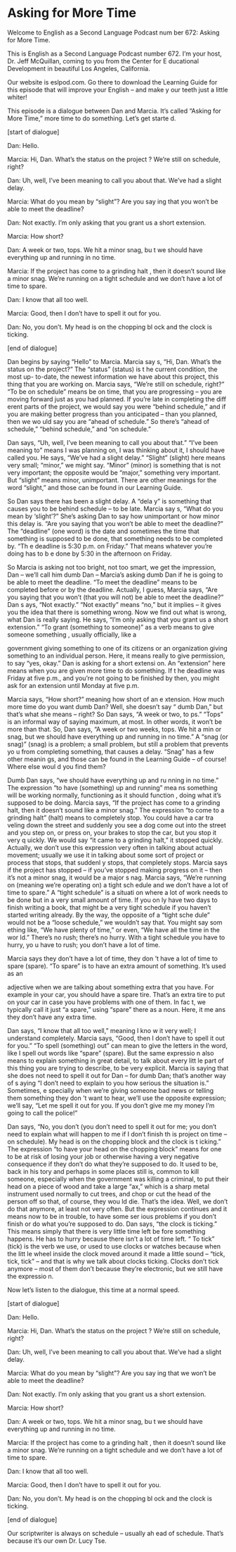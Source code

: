 # Asking for More Time

Welcome to English as a Second Language Podcast num ber 672: Asking for More Time.

This is English as a Second Language Podcast number  672.  I’m your host, Dr. Jeff McQuillan, coming to you from the Center for E ducational Development in beautiful Los Angeles, California.

Our website is eslpod.com.  Go there to download the Learning Guide for this episode that will improve your English – and make y our teeth just a little whiter!

This episode is a dialogue between Dan and Marcia.  It’s called “Asking for More Time,” more time to do something.  Let’s get starte d.

[start of dialogue]

Dan:  Hello.

Marcia:  Hi, Dan.  What’s the status on the project ?  We’re still on schedule, right?

Dan:  Uh, well, I’ve been meaning to call you about  that.  We’ve had a slight delay.

Marcia:  What do you mean by “slight”?  Are you say ing that you won’t be able to meet the deadline?

Dan:  Not exactly.  I’m only asking that you grant us a short extension.

Marcia:  How short?

Dan:  A week or two, tops.  We hit a minor snag, bu t we should have everything up and running in no time.

Marcia:  If the project has come to a grinding halt , then it doesn’t sound like a minor snag.  We’re running on a tight schedule and we don’t have a lot of time to spare.

Dan:  I know that all too well.

Marcia:  Good, then I don’t have to spell it out for you.

 Dan:  No, you don’t.  My head is on the chopping bl ock and the clock is ticking.

[end of dialogue]

Dan begins by saying “Hello” to Marcia.  Marcia say s, “Hi, Dan.  What’s the status on the project?”  The “status” (status) is t he current condition, the most up- to-date, the newest information we have about this project, this thing that you are working on.  Marcia says, “We’re still on schedule,  right?”  “To be on schedule” means be on time, that you are progressing – you are moving forward just as you had planned.  If you’re late in completing the diff erent parts of the project, we would say you were “behind schedule,” and if you are making better progress than you anticipated – than you planned, then we wo uld say you are “ahead of schedule.”  So there’s “ahead of schedule,” “behind  schedule,” and “on schedule.”

Dan says, “Uh, well, I’ve been meaning to call you about that.”  “I’ve been meaning to” means I was planning on, I was thinking  about it, I should have called you.  He says, “We’ve had a slight delay.”  “Slight” (slight) here means very small; “minor,” we might say.  “Minor” (minor)  is something that is not very important; the opposite would be “major,” something  very important.  But “slight” means minor, unimportant.  There are other meanings  for the word “slight,” and those can be found in our Learning Guide.

So Dan says there has been a slight delay.  A “dela y” is something that causes you to be behind schedule – to be late.  Marcia say s, “What do you mean by ‘slight’?”  She’s asking Dan to say how unimportant  or how minor this delay is. “Are you saying that you won’t be able to meet the deadline?”  The “deadline” (one word) is the date and sometimes the time that something is supposed to be done, that something needs to be completed by.  “Th e deadline is 5:30 p.m. on Friday.”  That means whatever you’re doing has to b e done by 5:30 in the afternoon on Friday.

So Marcia is asking not too bright, not too smart, we get the impression, Dan – we’ll call him dumb Dan – Marcia’s asking dumb Dan if he is going to be able to meet the deadline.  “To meet the deadline” means to  be completed before or by the deadline.  Actually, I guess, Marcia says, “Are  you saying that you won’t (that you will not) be able to meet the deadline?”  Dan s ays, “Not exactly.”  “Not exactly” means “no,” but it implies – it gives you the idea that there is something wrong.  Now we find out what is wrong, what Dan is really saying.  He says, “I’m only asking that you grant us a short extension.”  “To grant (something to someone)” as a verb means to give someone something , usually officially, like a

government giving something to one of its citizens or an organization giving something to an individual person.  Here, it means really to give permission, to say “yes, okay.”  Dan is asking for a short extensi on.  An “extension” here means when you are given more time to do something.  If t he deadline was Friday at five p.m., and you’re not going to be finished by then, you might ask for an extension until Monday at five p.m.

Marcia says, “How short?” meaning how short of an e xtension.  How much more time do you want dumb Dan?  Well, she doesn’t say “ dumb Dan,” but that’s what she means – right?  So Dan says, “A week or two, to ps.”  “Tops” is an informal way of saying maximum, at most.  In other words, it  won’t be more than that.  So, Dan says, “A week or two weeks, tops.  We hit a min or snag, but we should have everything up and running in no time.”  A “snag (or  snag)” (snag) is a problem; a small problem, but still a problem that prevents yo u from completing something, that causes a delay.  “Snag” has a few other meanin gs, and those can be found in the Learning Guide – of course!  Where else woul d you find them?

Dumb Dan says, “we should have everything up and ru nning in no time.”  The expression “to have (something) up and running” mea ns something will be working normally, functioning as it should function , doing what it’s supposed to be doing.  Marcia says, “If the project has come to  a grinding halt, then it doesn’t sound like a minor snag.”  The expression “to come to a grinding halt” (halt) means to completely stop.  You could have a car tra veling down the street and suddenly you see a dog come out into the street and  you step on, or press on, your brakes to stop the car, but you stop it very q uickly.  We would say “it came to a grinding halt,” it stopped quickly.  Actually,  we don’t use this expression very often in talking about actual movement; usually we use it in talking about some sort of project or process that stops, that suddenl y stops, that completely stops. Marcia says if the project has stopped – if you’ve stopped making progress on it – then it’s not a minor snag, it would be a major s nag.  Marcia says, “We’re running on (meaning we’re operating on) a tight sch edule and we don’t have a lot of time to spare.”  A “tight schedule” is a situati on where a lot of work needs to be done but in a very small amount of time.  If you on ly have two days to finish writing a book, that might be a very tight schedule  if you haven’t started writing already.  By the way, the opposite of a “tight sche dule” would not be a “loose schedule,” we wouldn’t say that.  You might say som ething like, “We have plenty of time,” or even, “We have all the time in the wor ld.”  There’s no rush; there’s no hurry.  With a tight schedule you have to hurry, yo u have to rush; you don’t have a lot of time.

Marcia says they don’t have a lot of time, they don ’t have a lot of time to spare (spare).  “To spare” is to have an extra amount of something.  It’s used as an

adjective when we are talking about something extra  that you have.  For example in your car, you should have a spare tire.  That’s an extra tire to put on your car in case you have problems with one of them.  In fac t, we typically call it just “a spare,” using “spare” there as a noun.  Here, it me ans they don’t have any extra time.

Dan says, “I know that all too well,” meaning I kno w it very well; I understand completely.  Marcia says, “Good, then I don’t have to spell it out for you.”  “To spell (something) out” can mean to give the letters  in the word, like I spell out words like “spare” (spare).  But the same expressio n also means to explain something in great detail, to talk about every litt le part of this thing you are trying to describe, to be very explicit.  Marcia is saying  that she does not need to spell it out for Dan – for dumb Dan; that’s another way of s aying “I don’t need to explain to you how serious the situation is.”  Sometimes, e specially when we’re giving someone bad news or telling them something they don ’t want to hear, we’ll use the opposite expression; we’ll say, “Let me spell it out for you.  If you don’t give me my money I’m going to call the police!”

Dan says, “No, you don’t (you don’t need to spell it out for me; you don’t need to explain what will happen to me if I don’t finish th is project on time – on schedule). My head is on the chopping block and the clock is t icking.”  The expression “to have your head on the chopping block” means for one  to be at risk of losing your job or otherwise having a very negative consequence  if they don’t do what they’re supposed to do.  It used to be, back in his tory and perhaps in some places still is, common to kill someone, especially  when the government was killing a criminal, to put their head on a piece of  wood and take a large “ax,” which is a sharp metal instrument used normally to cut trees, and chop or cut the head of the person off so that, of course, they wou ld die.  That’s the idea.  Well, we don’t do that anymore, at least not very often.  But the expression continues and it means now to be in trouble, to have some ser ious problems if you don’t finish or do what you’re supposed to do.  Dan says,  “the clock is ticking.”  This means simply that there is very little time left be fore something happens.  He has to hurry because there isn’t a lot of time left.  “ To tick” (tick) is the verb we use, or used to use clocks or watches because when the litt le wheel inside the clock moved around it made a little sound – “tick, tick, tick” – and that is why we talk about clocks ticking.  Clocks don’t tick anymore – most of them don’t because they’re electronic, but we still have the expressio n.

Now let’s listen to the dialogue, this time at a normal speed.

[start of dialogue]

 Dan:  Hello.

Marcia:  Hi, Dan.  What’s the status on the project ?  We’re still on schedule, right?

Dan:  Uh, well, I’ve been meaning to call you about  that.  We’ve had a slight delay.

Marcia:  What do you mean by “slight”?  Are you say ing that we won’t be able to meet the deadline?

Dan:  Not exactly.  I’m only asking that you grant us a short extension.

Marcia:  How short?

Dan:  A week or two, tops.  We hit a minor snag, bu t we should have everything up and running in no time.

Marcia:  If the project has come to a grinding halt , then it doesn’t sound like a minor snag.  We’re running on a tight schedule and we don’t have a lot of time to spare.

Dan:  I know that all too well.

Marcia:  Good, then I don’t have to spell it out for you.

Dan:  No, you don’t.  My head is on the chopping bl ock and the clock is ticking.

[end of dialogue]

Our scriptwriter is always on schedule – usually ah ead of schedule.  That’s because it’s our own Dr. Lucy Tse.





